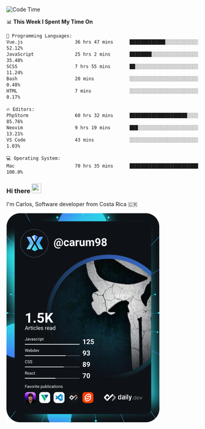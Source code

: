 
<!--START_SECTION:waka-->
![Code Time](http://img.shields.io/badge/Code%20Time-8%2C717%20hrs%2035%20mins-blue)

📊 **This Week I Spent My Time On** 

```text
💬 Programming Languages: 
Vue.js                   36 hrs 47 mins      █████████████░░░░░░░░░░░░   52.12% 
JavaScript               25 hrs 2 mins       ████████░░░░░░░░░░░░░░░░░   35.48% 
SCSS                     7 hrs 55 mins       ██░░░░░░░░░░░░░░░░░░░░░░░   11.24% 
Bash                     20 mins             ░░░░░░░░░░░░░░░░░░░░░░░░░   0.48% 
HTML                     7 mins              ░░░░░░░░░░░░░░░░░░░░░░░░░   0.17%

🔥 Editors: 
PhpStorm                 60 hrs 32 mins      █████████████████████░░░░   85.76% 
Neovim                   9 hrs 19 mins       ███░░░░░░░░░░░░░░░░░░░░░░   13.21% 
VS Code                  43 mins             ░░░░░░░░░░░░░░░░░░░░░░░░░   1.03%

💻 Operating System: 
Mac                      70 hrs 35 mins      █████████████████████████   100.0%

```


<!--END_SECTION:waka-->

### Hi there <img src="https://media.giphy.com/media/hvRJCLFzcasrR4ia7z/giphy.gif" width="25px" height="25px">

I'm Carlos, Software developer from Costa Rica 🇨🇷

<a href="https://app.daily.dev/carum98"><img src="https://github.com/carum98/carum98/blob/main/devcard.svg" width="400" alt="Carlos Umaña Acevedo's Dev Card"/></a>
